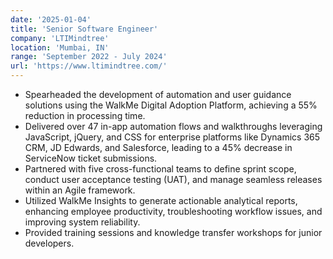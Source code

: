 ```yaml
---
date: '2025-01-04'
title: 'Senior Software Engineer'
company: 'LTIMindtree'
location: 'Mumbai, IN'
range: 'September 2022 - July 2024'
url: 'https://www.ltimindtree.com/'
---
```


- Spearheaded the development of automation and user guidance solutions using the WalkMe Digital Adoption Platform, achieving a 55% reduction in processing time.
- Delivered over 47 in-app automation flows and walkthroughs leveraging JavaScript, jQuery, and CSS for enterprise platforms like Dynamics 365 CRM, JD Edwards, and Salesforce, leading to a 45% decrease in ServiceNow ticket submissions.
- Partnered with five cross-functional teams to define sprint scope, conduct user acceptance testing (UAT), and manage seamless releases within an Agile framework.
- Utilized WalkMe Insights to generate actionable analytical reports, enhancing employee productivity, troubleshooting workflow issues, and improving system reliability.
- Provided training sessions and knowledge transfer workshops for junior developers.
